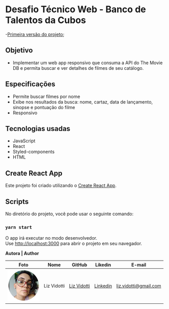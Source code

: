 # Desafio Técnico Web - Banco de Talentos da Cubos

-[Primeira versão do projeto](https://github.com/lizvidotti91/react-desafio-tecnico-web); 

## Objetivo

* Implementar um web app responsivo que consuma a API do The Movie DB e permita buscar e ver detalhes de filmes de seu catálogo.

## Especificações

* Permite buscar filmes por nome
* Exibe nos resultados da busca: nome, cartaz, data de lançamento, sinopse e pontuação do filme
* Responsivo

 ## Tecnologias usadas

* JavaScript
* React
* Styled-components
* HTML

## Create React App

Este projeto foi criado utilizando o [Create React App](https://github.com/facebook/create-react-app).

## Scripts

No diretório do projeto, você pode usar o seguinte comando:

### `yarn start`

O app irá executar no modo desenvolvedor.\
Use [http://localhost:3000](http://localhost:3000) para abrir o projeto em seu navegador.

**Autora | Author**

| Foto                                       | Nome        | GitHub                                         | Likedin                                                 | E-mail                |
|--------------------------------------------|-------------|------------------------------------------------|---------------------------------------------------------|-----------------------|
| <img src="./img/perfil.png" width="100px"> | Liz Vidotti | [Liz Vidotti](https://github.com/lizvidotti91) | [Linkedin](https://www.linkedin.com/in/elisetevidotti/) | liz.vidotti@gmail.com |
